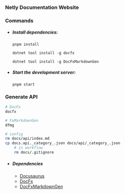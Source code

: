 ### Netly Documentation Website

### Commands

-   ##### Install dependencies:

    ```
    pnpm install

    dotnet tool install -g docfx

    dotnet tool install -g DocFxMarkdownGen
    ```

-   ##### Start the development server:
    ```
    pnpm start
    ```

### Generate API

```bash
# DocFx
docfx

# FxMarkdownGen
dfmg

# config
rm docs/api/index.md
cp docs.api._category_.json docs/api/_category_.json
    # in workflow
    rm docs/.gitignore
```

-   ##### Dependencies
    -   [Docusaurus](https://github.com/facebook/docusaurus)
    -   [DocFx](https://github.com/dotnet/docfx)
    -   [DocFxMarkdownGen](https://github.com/Jan0660/DocFxMarkdownGen/)
